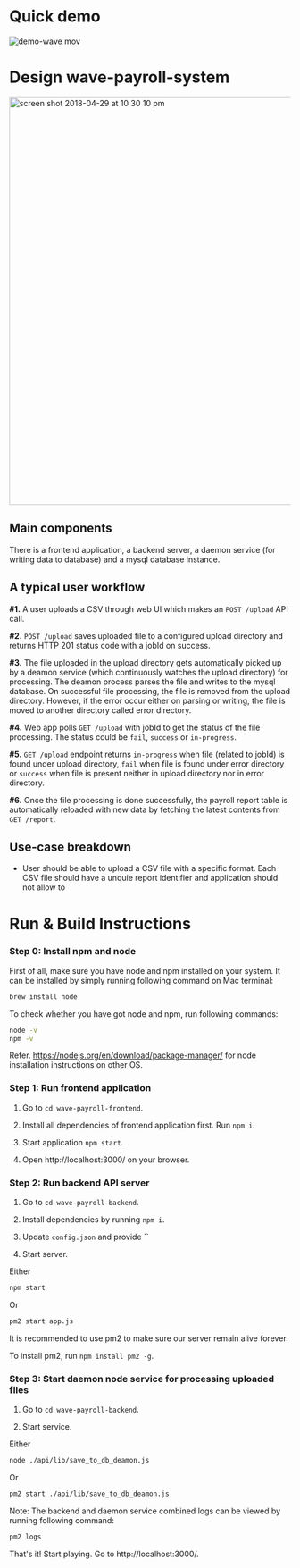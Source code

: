 # Quick demo 

![demo-wave mov](https://user-images.githubusercontent.com/7086220/39659564-dbe7f726-4ff8-11e8-8a29-15e9b428bb46.gif)

# Design wave-payroll-system

<img width="730" alt="screen shot 2018-04-29 at 10 30 10 pm" src="https://user-images.githubusercontent.com/7086220/39658848-e0637960-4fe9-11e8-81e4-edefa9a1cc4b.png">

## Main components

There is a frontend application, a backend server, a daemon service (for writing data to database) and a mysql database instance. 

## A typical user workflow

**#1.** A user uploads a CSV through web UI which makes an `POST /upload` API call.

**#2.** `POST /upload` saves uploaded file to a configured upload directory and returns HTTP 201 status code with a jobId on success.

**#3.** The file uploaded in the upload directory gets automatically picked up by a deamon service (which continuously watches the upload directory) for processing. The deamon process parses the file and writes to the mysql database. On successful file processing, the file is removed from the upload directory. However, if the error occur either on parsing or writing, the file is moved to another directory called error directory.

**#4.** Web app polls `GET /upload` with jobId to get the status of the file processing. The status could be `fail`, `success` or `in-progress`.

**#5.** `GET /upload` endpoint returns `in-progress` when file (related to jobId) is found under upload directory, `fail` when file is found under error directory or `success` when file is present neither in upload directory nor in error directory.

**#6.** Once the file processing is done successfully, the payroll report table is automatically reloaded with new data by fetching the latest contents from `GET /report`.


## Use-case breakdown

* User should be able to upload a CSV file with a specific format. Each CSV file should have a unquie report identifier and application should not allow to 


# Run & Build Instructions

### Step 0: Install npm and node

First of all, make sure you have node and npm installed on your system. It can be installed by simply running following command on Mac terminal:

```sh
brew install node
```

To check whether you have got node and npm, run following commands:

```sh
node -v
npm -v
```

Refer. https://nodejs.org/en/download/package-manager/ for node installation instructions on other OS.

### Step 1: Run frontend application

1. Go to `cd wave-payroll-frontend`.

2. Install all dependencies of frontend application first. Run `npm i`.

3. Start application `npm start`.

4. Open http://localhost:3000/ on your browser.

### Step 2: Run backend API server

1. Go to `cd wave-payroll-backend`.

2. Install dependencies by running `npm i`.

3. Update `config.json` and provide ``

4. Start server. 

Either

```sh
npm start
```
 
Or

```sh
pm2 start app.js
```

It is recommended to use pm2 to make sure our server remain alive forever. 

To install pm2, run `npm install pm2 -g`.

### Step 3: Start daemon node service for processing uploaded files

1. Go to `cd wave-payroll-backend`.

2. Start service.

Either

```sh
node ./api/lib/save_to_db_deamon.js
```

Or

```sh
pm2 start ./api/lib/save_to_db_deamon.js
```

Note: The backend and daemon service combined logs can be viewed by running following command:

```sh
pm2 logs 
```

That's it! Start playing. Go to http://localhost:3000/.


